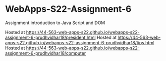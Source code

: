 # WebApps-S22-Assignment-6
Assignment introduction to Java Script and DOM

Hosted at  https://44-563-web-apps-s22.github.io/webapps-s22-assignment-6-prudhvidhar18/president.html
Hosted at  https://44-563-web-apps-s22.github.io/webapps-s22-assignment-6-prudhvidhar18/tips.html
Hosted at  https://44-563-web-apps-s22.github.io/webapps-s22-assignment-6-prudhvidhar18/computer

